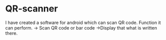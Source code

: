 # QR-scanner
I have created a software for android which can scan QR code.
Function it can perform.
-> Scan  QR code or bar code
->Display that what is written there.
